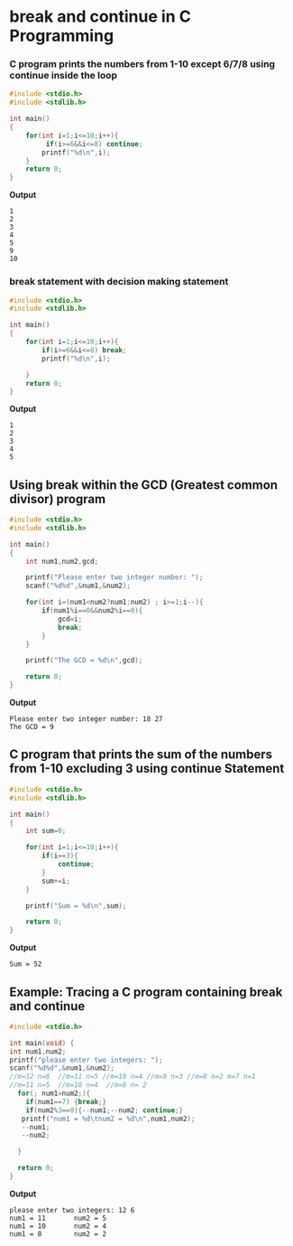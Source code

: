 # break and continue in C Programming


### C program prints the numbers from 1-10 except 6/7/8 using continue inside the loop
```c
#include <stdio.h>
#include <stdlib.h>

int main()
{
    for(int i=1;i<=10;i++){
         if(i>=6&&i<=8) continue;
        printf("%d\n",i);
    }
    return 0;
}
```

**Output**
```
1
2
3
4
5
9
10

```

### break statement with decision making statement
```c
#include <stdio.h>
#include <stdlib.h>

int main()
{
    for(int i=1;i<=10;i++){
        if(i>=6&&i<=8) break;
        printf("%d\n",i);

    }
    return 0;
}

```

**Output**
```
1
2
3
4
5
```
## Using break within the GCD (Greatest common divisor) program

```c
#include <stdio.h>
#include <stdlib.h>

int main()
{
    int num1,num2,gcd;

    printf("Please enter two integer number: ");
    scanf("%d%d",&num1,&num2);

    for(int i=(num1<num2?num1:num2) ; i>=1;i--){
        if(num1%i==0&&num2%i==0){
            gcd=i;
            break;
        }
    }

    printf("The GCD = %d\n",gcd);

    return 0;
}

```
**Output**
```
Please enter two integer number: 18 27
The GCD = 9

```

## C program that prints the sum of the numbers from 1-10 excluding 3 using continue Statement
```c
#include <stdio.h>
#include <stdlib.h>

int main()
{
    int sum=0;

    for(int i=1;i<=10;i++){
        if(i==3){
            continue;
        }
        sum+=i;
    }

    printf("Sum = %d\n",sum);

    return 0;
}
```
**Output**
```
Sum = 52

```
## Example: Tracing a C program containing break and continue
```c
#include <stdio.h>

int main(void) {
int num1,num2;
printf("please enter two integers: ");
scanf("%d%d",&num1,&num2);
//m=12 n=6  //m=11 n=5 //m=10 n=4 //m=9 n=3 //m=8 n=2 m=7 n=1
//m=11 n=5  //m=10 n=4  //m=8 n= 2
  for(; num1>num2;){
    if(num1==7) {break;}
    if(num2%3==0){--num1;--num2; continue;}
   printf("num1 = %d\tnum2 = %d\n",num1,num2);
   --num1;
   --num2;

  }

  return 0;
}
```
**Output**
```
please enter two integers: 12 6
num1 = 11       num2 = 5
num1 = 10       num2 = 4
num1 = 8        num2 = 2

```
